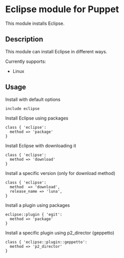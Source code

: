 # Eclipse module for Puppet #

This module installs Eclipse.

## Description

This module can install Eclipse in different ways.

Currently supports:

* Linux

## Usage

Install with default options

    include eclipse

Install Eclipse using packages

    class { 'eclipse':
      method => 'package'
    }

Install Eclipse with downloading it

    class { 'eclipse':
      method => 'download'
    }

Install a specific version (only for download method)

    class { 'eclipse':
      method  => 'download',
      release_name => 'luna',
    }

Install a plugin using packages

    eclipse::plugin { 'egit':
      method => 'package'
    }

Install a specific plugin using p2_director (geppetto)

    class { 'eclipse::plugin::geppetto':
      method => 'p2_director'
    }
